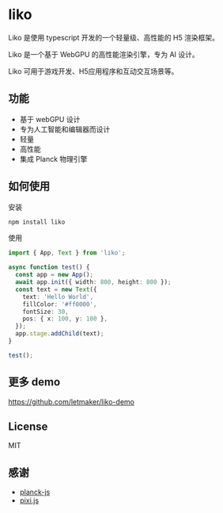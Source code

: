 # liko
Liko 是使用 typescript 开发的一个轻量级、高性能的 H5 渲染框架。

Liko 是一个基于 WebGPU 的高性能渲染引擎，专为 AI 设计。

Liko 可用于游戏开发、H5应用程序和互动交互场景等。

## 功能
- 基于 webGPU 设计
- 专为人工智能和编辑器而设计
- 轻量
- 高性能
- 集成 Planck 物理引擎

## 如何使用

安装
```bash
npm install liko
```

使用
```typescript
import { App, Text } from 'liko';

async function test() {
  const app = new App();
  await app.init({ width: 800, height: 800 });
  const text = new Text({
    text: 'Hello World',
    fillColor: '#ff0000',
    fontSize: 30,
    pos: { x: 100, y: 100 },
  });
  app.stage.addChild(text);
}

test();
```


## 更多 demo
https://github.com/letmaker/liko-demo

## License
MIT

## 感谢
- [planck-js](https://github.com/piqnt/planck.js)
- [pixi.js](https://github.com/pixijs/pixijs)